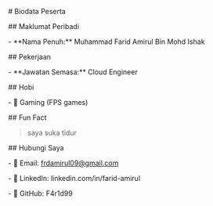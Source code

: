 \# Biodata Peserta



\## Maklumat Peribadi

\- \*\*Nama Penuh:\*\* Muhammad Farid Amirul Bin Mohd Ishak



\## Pekerjaan

\- \*\*Jawatan Semasa:\*\* Cloud Engineer



\## Hobi

\- 🎯 Gaming (FPS games)



\## Fun Fact

> saya suka tidur



\## Hubungi Saya

\- 📧 Email: frdamirul09@gmail.com

\- 🔗 LinkedIn: linkedin.com/in/farid-amirul

\- 🐙 GitHub: F4r1d99



